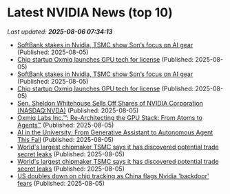 # Latest NVIDIA News (top 10)
_Last updated: **2025-08-06 07:34:13**_

- [SoftBank stakes in Nvidia, TSMC show Son’s focus on AI gear](https://biztoc.com/x/885e153e1316ae46) (Published: 2025-08-05)
- [Chip startup Oxmiq launches GPU tech for license](https://economictimes.indiatimes.com/tech/artificial-intelligence/chip-startup-oxmiq-launches-gpu-tech-for-license/articleshow/123113001.cms) (Published: 2025-08-05)
- [SoftBank stakes in Nvidia, TSMC show Son’s focus on AI gear](https://fortune.com/asia/2025/08/05/softbank-stakes-nvidia-tsmc-oracle-ai-masayoshi-son/) (Published: 2025-08-05)
- [Chip startup Oxmiq launches GPU tech for license](https://finance.yahoo.com/news/chip-startup-oxmiq-launches-gpu-070649653.html) (Published: 2025-08-05)
- [Sen. Sheldon Whitehouse Sells Off Shares of NVIDIA Corporation (NASDAQ:NVDA)](https://www.etfdailynews.com/2025/08/05/sen-sheldon-whitehouse-sells-off-shares-of-nvidia-corporation-nasdaqnvda/) (Published: 2025-08-05)
- [Oxmiq Labs Inc.™: Re-Architecting the GPU Stack: From Atoms to Agents™](https://financialpost.com/pmn/business-wire-news-releases-pmn/oxmiq-labs-inc-re-architecting-the-gpu-stack-from-atoms-to-agents) (Published: 2025-08-05)
- [AI in the University: From Generative Assistant to Autonomous Agent This Fall](https://www.insidehighered.com/opinion/columns/online-trending-now/2025/08/05/ai-university-assistant-autonomous-agent) (Published: 2025-08-05)
- [World's largest chipmaker TSMC says it has discovered potential trade secret leaks](https://biztoc.com/x/15a3f27cfead2aaa) (Published: 2025-08-05)
- [World's largest chipmaker TSMC says it has discovered potential trade secret leaks](https://www.cnbc.com/2025/08/05/chipmaker-tsmc-says-it-has-discovered-potential-trade-secret-leaks.html) (Published: 2025-08-05)
- [US doubles down on chip tracking as China flags Nvidia 'backdoor' fears](https://www.digitimes.com/news/a20250805PD235/nvidia-chips-semiconductors-exports-chipmakers.html) (Published: 2025-08-05)
